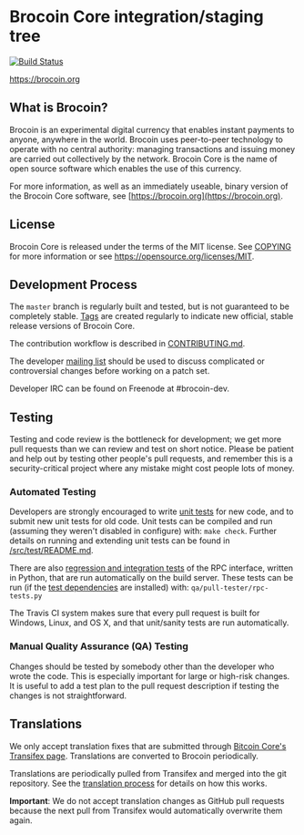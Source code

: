 Brocoin Core integration/staging tree
=====================================

[![Build Status](https://travis-ci.org/brocoin/brocoin.svg?branch=master)](https://travis-ci.org/brocoin/brocoin)

https://brocoin.org

What is Brocoin?
----------------

Brocoin is an experimental digital currency that enables instant payments to
anyone, anywhere in the world. Brocoin uses peer-to-peer technology to operate
with no central authority: managing transactions and issuing money are carried
out collectively by the network. Brocoin Core is the name of open source
software which enables the use of this currency.

For more information, as well as an immediately useable, binary version of
the Brocoin Core software, see [https://brocoin.org](https://brocoin.org).

License
-------

Brocoin Core is released under the terms of the MIT license. See [COPYING](COPYING) for more
information or see https://opensource.org/licenses/MIT.

Development Process
-------------------

The `master` branch is regularly built and tested, but is not guaranteed to be
completely stable. [Tags](https://github.com/brocoin/brocoin/tags) are created
regularly to indicate new official, stable release versions of Brocoin Core.

The contribution workflow is described in [CONTRIBUTING.md](CONTRIBUTING.md).

The developer [mailing list](https://groups.google.com/forum/#!forum/brocoin-dev)
should be used to discuss complicated or controversial changes before working
on a patch set.

Developer IRC can be found on Freenode at #brocoin-dev.

Testing
-------

Testing and code review is the bottleneck for development; we get more pull
requests than we can review and test on short notice. Please be patient and help out by testing
other people's pull requests, and remember this is a security-critical project where any mistake might cost people
lots of money.

### Automated Testing

Developers are strongly encouraged to write [unit tests](src/test/README.md) for new code, and to
submit new unit tests for old code. Unit tests can be compiled and run
(assuming they weren't disabled in configure) with: `make check`. Further details on running
and extending unit tests can be found in [/src/test/README.md](/src/test/README.md).

There are also [regression and integration tests](/qa) of the RPC interface, written
in Python, that are run automatically on the build server.
These tests can be run (if the [test dependencies](/qa) are installed) with: `qa/pull-tester/rpc-tests.py`

The Travis CI system makes sure that every pull request is built for Windows, Linux, and OS X, and that unit/sanity tests are run automatically.

### Manual Quality Assurance (QA) Testing

Changes should be tested by somebody other than the developer who wrote the
code. This is especially important for large or high-risk changes. It is useful
to add a test plan to the pull request description if testing the changes is
not straightforward.

Translations
------------

We only accept translation fixes that are submitted through [Bitcoin Core's Transifex page](https://www.transifex.com/projects/p/bitcoin/).
Translations are converted to Brocoin periodically.

Translations are periodically pulled from Transifex and merged into the git repository. See the
[translation process](doc/translation_process.md) for details on how this works.

**Important**: We do not accept translation changes as GitHub pull requests because the next
pull from Transifex would automatically overwrite them again.
